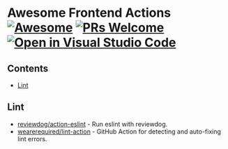 <!--lint disable awesome-git-repo-age awesome-github-->
# Awesome Frontend Actions [![Awesome](https://awesome.re/badge.svg)](https://github.com/sindresorhus/awesome) [![PRs Welcome](https://img.shields.io/badge/PRs-welcome-green.svg)](https://github.com/facebook/create-react-app/blob/main/CONTRIBUTING.md) [![Open in Visual Studio Code](https://open.vscode.dev/badges/open-in-vscode.svg)](https://open.vscode.dev/youngjuning/awesome-frontend-actions)

## Contents

- [Lint](#lint)

## Lint

- [reviewdog/action-eslint](https://github.com/reviewdog/action-eclint) - Run eslint with reviewdog.
- [wearerequired/lint-action](https://github.com/wearerequired/lint-action) - GitHub Action for detecting and auto-fixing lint errors.
